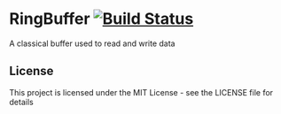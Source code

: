 # RingBuffer [![Build Status](https://travis-ci.com/jadecubes/RingBuffer.svg?branch=master)](https://travis-ci.com/jadecubes/RingBuffer)

A classical buffer used to read and write data

## License

This project is licensed under the MIT License - see the LICENSE file for details
